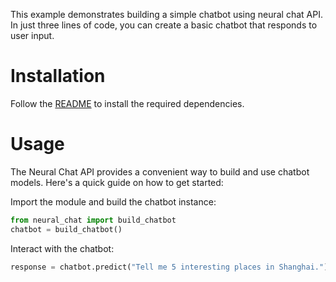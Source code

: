 This example demonstrates building a simple chatbot using neural chat API. In just three lines of code, you can create a basic chatbot that responds to user input.

# Installation
Follow the [README](../../README.md) to install the required dependencies.

# Usage
The Neural Chat API provides a convenient way to build and use chatbot models. Here's a quick guide on how to get started:

Import the module and build the chatbot instance:

```python
from neural_chat import build_chatbot
chatbot = build_chatbot()
```

Interact with the chatbot:

```python
response = chatbot.predict("Tell me 5 interesting places in Shanghai.")
```
